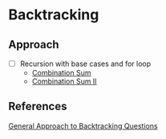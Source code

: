 # Backtracking

## Approach

- [ ] Recursion with base cases and for loop
  - [Combination Sum](https://leetcode.com/problems/combination-sum/)
  - [Combination Sum II](https://leetcode.com/problems/combination-sum-ii/)

## References

[General Approach to Backtracking Questions](<https://leetcode.com/problems/combination-sum/discuss/16502/A-general-approach-to-backtracking-questions-in-Java-(Subsets-Permutations-Combination-Sum-Palindrome-Partitioning)>)
